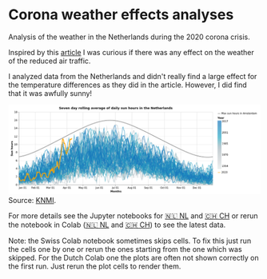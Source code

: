 # Corona weather effects analyses
Analysis of the weather in the Netherlands during the 2020 corona crisis. 

Inspired by this [article](https://www.nature.com/articles/418601a) I was curious if there was any effect on the weather of the reduced air traffic.

I analyzed data from the Netherlands and didn't really find a large effect for the temperature differences as they did in the article. However, I did find that it was awfully sunny!

![](sun_hours_netherlands.png)
Source: [KNMI](https://www.knmi.nl/kennis-en-datacentrum/achtergrond/data-ophalen-vanuit-een-script).

For more details see the Jupyter notebooks for [🇳🇱 NL](CoronaWeather_NL.ipynb) and [🇨🇭 CH](CoronaWeather_CH.ipynb) or rerun the notebook in Colab ([🇳🇱 NL](https://colab.research.google.com/github/Roald87/CoronaWeather/blob/master/CoronaWeather_NL.ipynb#) and [🇨🇭 CH](https://colab.research.google.com/github/Roald87/CoronaWeather/blob/master/CoronaWeather_CH.ipynb#)) to see the latest data. 

Note: the Swiss Colab notebook sometimes skips cells. To fix this just run the cells one by one or rerun the ones starting from the one which was skipped. For the Dutch Colab one the plots are often not shown correctly on the first run. Just rerun the plot cells to render them. 

